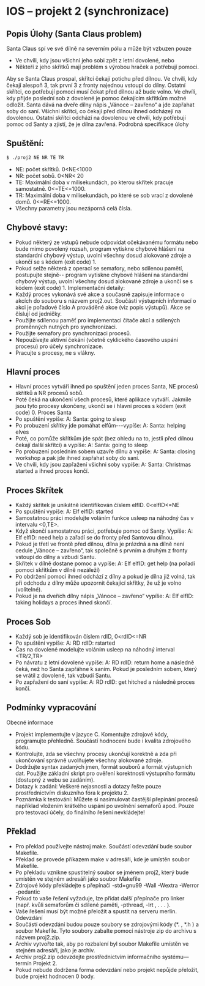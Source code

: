 # IOS – projekt 2 (synchronizace)

## Popis Úlohy (Santa Claus problem)

Santa Claus spí ve své dílně na severním pólu a může být vzbuzen pouze
* Ve chvíli, kdy jsou všichni jeho sobi zpět z letní dovolené, nebo
* Někteří z jeho skřítků mají problém s výrobou hraček a potřebují pomoci.

Aby se Santa Claus prospal, skřítci čekají potichu před dílnou. Ve chvíli, kdy čekají alespoň 3, tak
první 3 z fronty najednou vstoupí do dílny. Ostatní skřítci, co potřebují pomoci musí čekat před dílnou
až bude volno.
Ve chvíli, kdy přijde poslední sob z dovolené je pomoc čekajícím skřítkům možné odložit. Santa dává
na dveře dílny nápis „Vánoce – zavřeno“ a jde zapřahat soby do saní. Všichni skřítci, co čekají před
dílnou ihned odcházejí na dovolenou. Ostatní skřítci odchází na dovolenou ve chvíli, kdy potřebují
pomoc od Santy a zjistí, že je dílna zavřená.
Podrobná specifikace úlohy

## Spuštění:
```bash
$ ./proj2 NE NR TE TR
```
* NE: počet skřítků. 0<NE<1000
* NR: počet sobů. 0<NR< 20
* TE: Maximální doba v milisekundách, po kterou skřítek pracuje samostatně. 0<=TE<=1000.
* TR: Maximální doba v milisekundách, po které se sob vrací z dovolené domů. 0<=RE<=1000.
* Všechny parametry jsou nezáporná celá čísla.

## Chybové stavy:
* Pokud některý ze vstupů nebude odpovídat očekávanému formátu nebo bude mimo povolený
rozsah, program vytiskne chybové hlášení na standardní chybový výstup, uvolní všechny dosud
alokované zdroje a ukončí se s kódem (exit code) 1.
* Pokud selže některá z operací se semafory, nebo sdílenou pamětí, postupujte stejně-- program
vytiskne chybové hlášení na standardní chybový výstup, uvolní všechny dosud alokované
zdroje a ukončí se s kódem (exit code) 1.
Implementační detaily:
* Každý proces vykonává své akce a současně zapisuje informace o akcích do souboru s názvem
proj2.out. Součástí výstupních informací o akci je pořadové číslo A prováděné akce (viz popis
výstupů). Akce se číslují od jedničky.
* Použijte sdílenou paměť pro implementaci čítače akcí a sdílených proměnných nutných pro
synchronizaci.
* Použijte semafory pro synchronizaci procesů.
* Nepoužívejte aktivní čekání (včetně cyklického časového uspání procesu) pro účely
synchronizace.
* Pracujte s procesy, ne s vlákny.

## Hlavní proces
* Hlavní proces vytváří ihned po spuštění jeden proces Santa, NE procesů skřítků a NR procesů
sobů.
* Poté čeká na ukončení všech procesů, které aplikace vytváří. Jakmile jsou tyto procesy
ukončeny, ukončí se i hlavní proces s kódem (exit code) 0.
Proces Santa
* Po spuštění vypíše: A: Santa: going to sleep
* Po probuzení skřítky jde pomáhat elfům---vypíše: A: Santa: helping elves
* Poté, co pomůže skřítkům jde spát (bez ohledu na to, jestli před dílnou čekají další skřítci)
a vypíše: A: Santa: going to sleep
* Po probuzení posledním sobem uzavře dílnu a vypíše: A: Santa: closing workshop
a pak jde ihned zapřahat soby do saní.
* Ve chvíli, kdy jsou zapřažení všichni soby vypíše: A: Santa: Christmas started
a ihned proces končí.

## Proces Skřítek
* Každý skřítek je unikátně identifikován číslem elfID. 0<elfID<=NE
* Po spuštění vypíše: A: Elf elfID: started
* Samostatnou práci modelujte voláním funkce usleep na náhodný čas v intervalu <0,TE>.
* Když skončí samostatnou práci, potřebuje pomoc od Santy. Vypíše: A: Elf elfID: need help
a zařadí se do fronty před Santovou dílnou.
* Pokud je třetí ve frontě před dílnou, dílna je prázdná a na dílně není cedule „Vánoce – zavřeno“,
tak společně s prvním a druhým z fronty vstoupí do dílny a vzbudí Santu.
* Skřítek v dílně dostane pomoc a vypíše: A: Elf elfID: get help (na pořadí pomoci skřítkům v
dílně nezáleží)
* Po obdržení pomoci ihned odchází z dílny a pokud je dílna již volná, tak při odchodu z dílny
může upozornit čekající skřítky, že už je volno (volitelné).
* Pokud je na dveřích dílny nápis „Vánoce – zavřeno“ vypíše: A: Elf elfID: taking holidays
a proces ihned skončí.

## Proces Sob
* Každý sob je identifikován číslem rdID, 0<rdID<=NR
* Po spuštění vypíše: A: RD rdID: rstarted
* Čas na dovolené modelujte voláním usleep na náhodný interval <TR/2,TR>
* Po návratu z letní dovolené vypíše: A: RD rdID: return home
a následně čeká, než ho Santa zapřáhne k saním. Pokud je posledním sobem, který se vrátil z
dovolené, tak vzbudí Santu.
* Po zapřažení do saní vypíše: A: RD rdID: get hitched
a následně proces končí.

## Podmínky vypracování
Obecné informace
* Projekt implementujte v jazyce C. Komentujte zdrojové kódy, programujte přehledně. Součástí
hodnocení bude i kvalita zdrojového kódu.
* Kontrolujte, zda se všechny procesy ukončují korektně a zda při ukončování správně uvolňujete
všechny alokované zdroje.
* Dodržujte syntax zadaných jmen, formát souborů a formát výstupních dat. Použijte základní
skript pro ověření korektnosti výstupního formátu (dostupný z webu se zadáním).
* Dotazy k zadání: Veškeré nejasnosti a dotazy řešte pouze prostřednictvím diskuzního fóra k
projektu 2.
* Poznámka k testování: Můžete si nasimulovat častější přepínání procesů například vložením
krátkého uspání po uvolnění semaforů apod. Pouze pro testovací účely, do finálního řešení
nevkládejte!

## Překlad
* Pro překlad používejte nástroj make. Součástí odevzdání bude soubor Makefile.
* Překlad se provede příkazem make v adresáři, kde je umístěn soubor Makefile.
* Po překladu vznikne spustitelný soubor se jménem proj2, který bude umístěn ve stejném
adresáři jako soubor Makefile
* Zdrojové kódy překládejte s přepínači -std=gnu99 -Wall -Wextra -Werror -pedantic
* Pokud to vaše řešení vyžaduje, lze přidat další přepínače pro linker (např. kvůli semaforům či
sdílené paměti, -pthread, -lrt , . . . ).
* Vaše řešení musí být možné přeložit a spustit na serveru merlin.
Odevzdání
* Součástí odevzdání budou pouze soubory se zdrojovými kódy (*. , *.h ) a soubor Makefile.
Tyto soubory zabalte pomocí nástroje zip do archivu s názvem proj2.zip.
* Archiv vytvořte tak, aby po rozbalení byl soubor Makefile umístěn ve stejném adresáři, jako je
archiv.
* Archiv proj2.zip odevzdejte prostřednictvím informačního systému—termín Projekt 2.
* Pokud nebude dodržena forma odevzdání nebo projekt nepůjde přeložit, bude projekt hodnocen
0 body.

